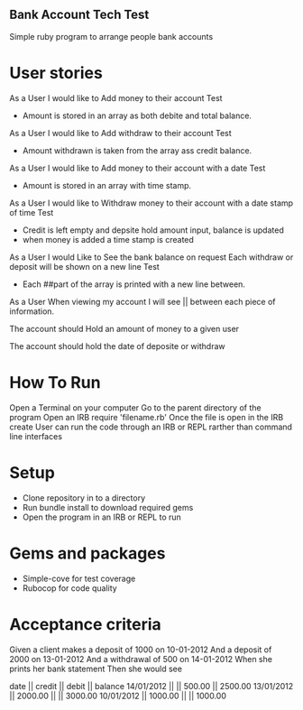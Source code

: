 ## Bank Account Tech Test

Simple ruby program to arrange people bank accounts 



# User stories 
<!-- As a User I can 
Depostie money into an account 
Test 
- User can be added to the bank and is held in -->

As a User I would like to 
Add money to their account
Test
- Amount is stored in an array as both debite and total balance.


As a User I would like to 
Add withdraw to their account
Test
- Amount withdrawn is taken from the array ass credit balance.


As a User I would like to 
Add money to their account with a date 
Test
- Amount is stored in an array with time stamp.


As a User I would like to 
Withdraw money to their account with a date stamp of time
Test
- Credit is left empty and depsite hold amount input, balance is updated
- when money is added a time stamp is created 


As a User I would 
Like to See the bank balance on request
Each withdraw or deposit will be shown on a new line
Test
- Each ##part of the array is printed with a new line between.


As a User 
When viewing my account 
I will see || between each piece of information.



The account should
Hold an amount of money to a given user 

The account should 
hold the date of deposite or withdraw 


# How To Run
Open a Terminal on your computer
Go to the parent directory of the program
Open an IRB
require 'filename.rb'
Once the file is open in the IRB create 
User can run the code through an IRB or REPL rarther than command line interfaces 


# Setup 
- Clone repository in to a directory 
- Run bundle install to download required gems
- Open the program in an IRB or REPL to run


# Gems and packages
- Simple-cove for test coverage 
- Rubocop for code quality


# Acceptance criteria
Given a client makes a deposit of 1000 on 10-01-2012
And a deposit of 2000 on 13-01-2012
And a withdrawal of 500 on 14-01-2012
When she prints her bank statement
Then she would see

date || credit || debit || balance
14/01/2012 || || 500.00 || 2500.00
13/01/2012 || 2000.00 || || 3000.00
10/01/2012 || 1000.00 || || 1000.00





